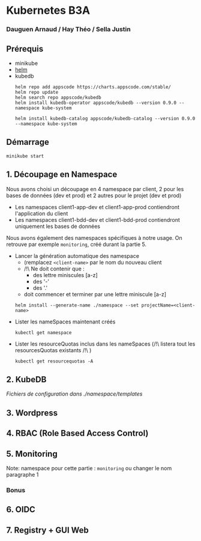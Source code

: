 # Kubernetes B3A
### Dauguen Arnaud / Hay Théo / Sella Justin

## Prérequis
* minikube
* [helm](https://helm.sh/docs/intro/install/)
* kubedb
    ```
    helm repo add appscode https://charts.appscode.com/stable/
    helm repo update
    helm search repo appscode/kubedb
    helm install kubedb-operator appscode/kubedb --version 0.9.0 --namespace kube-system

    helm install kubedb-catalog appscode/kubedb-catalog --version 0.9.0 --namespace kube-system
    ```

## Démarrage
```
minikube start
```

## 1. Découpage en Namespace
Nous avons choisi un découpage en 4 namespace par client, 2 pour les bases de données (dev et prod) et 2 autres pour le projet (dev et prod)
* Les namespaces client1-app-dev et client1-app-prod contiendront l'application du client
* Les namespaces client1-bdd-dev et client1-bdd-prod contiendront uniquement les bases de données

Nous avons également des namespaces spécifiques à notre usage. On retrouve par exemple `monitoring`, créé durant la partie 5.

* Lancer la génération automatique des namespace
  * (remplacez `<client-name>` par le nom du nouveau client
  * /!\ Ne doit contenir que :
    * des lettre miniscules [a-z]
    * des '-'
    * des '.'
  * doit commencer et terminer par une lettre miniscule [a-z]
  ```
  helm install --generate-name ./namespace --set projectName=<client-name>
  ```
* Lister les nameSpaces maintenant créés
    ```
    kubectl get namespace
    ```
* Lister les resourceQuotas inclus dans les nameSpaces (/!\ listera tout les resourcesQuotas existants /!\ )
    ```
    kubectl get resourcequotas -A
    ```

## 2. KubeDB
*Fichiers de configuration dans ./namespace/templates*

## 3. Wordpress

## 4. RBAC (Role Based Access Control)


## 5. Monitoring
Note: namespace pour cette partie : `monitoring` ou changer le nom paragraphe 1

### **Bonus**
## 6. OIDC

## 7. Registry + GUI Web